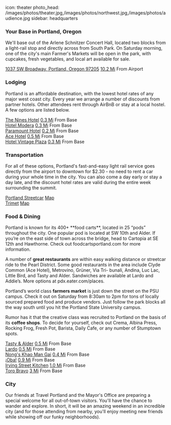 icon: theater
photo_head: /images/photos/theater.jpg,/images/photos/northwest.jpg,/images/photos/audience.jpg
sidebar: headquarters

<h3>Your Base in Portland, Oregon</h3>
<p>
	We'll base out of the Arlene Schnitzer Concert Hall, located two blocks from a light-rail stop and directly across from South Park. On Saturday morning, one of the city's main Farmer's Markets will be open in the park, with cupcakes, fresh vegetables, and local art available for sale.
</p>
<div class="place-row">
	<a href="">1037 SW Broadway, Portland, Oregon 97205</a>
	<span>
		<a href="">10.2 Mi</a>
		From Airport
	</span>
</div>
<div class="line-canvas"></div>

<a name="lodging"></a>

<h3 class="side-icon-moon">Lodging</h3>
<p>Portland is an affordable destination, with the lowest hotel rates of any major west coast city. Every year we arrange a number of discounts from partner hotels. Other attendees rent through AirBnB or stay at a local hostel. A few options are listed below.</p>

<div class="place-row">
	<a href="http://www.thenines.com">The Nines Hotel</a>
	<span>
		<a href="https://goo.gl/maps/A50cZ">0.3 Mi</a>
		From Base
	</span>
</div>

<div class="place-row">
	<a href="http://hotelmodera.com">Hotel Modera</a>
	<span>
		<a href="https://goo.gl/maps/QuHxk">0.3 Mi</a>
		From Base
	</span>
</div>

<div class="place-row">
	<a href="http://www.portlandparamount.com">Paramount Hotel</a>
	<span>
		<a href="https://goo.gl/maps/5dQVo">0.2 Mi</a>
		From Base
	</span>
</div>

<div class="place-row">
	<a href="http://www.acehotel.com/portland">Ace Hotel</a>
	<span>
		<a href="https://goo.gl/maps/MiriI">0.5 Mi</a>
		From Base
	</span>
</div>

<div class="place-row">
	<a href="http://www.vintageplaza.com">Hotel Vintage Plaza</a>
	<span>
		<a href="https://goo.gl/maps/v3Bcl">0.3 Mi</a>
		From Base
	</span>
</div>

<div class="line-canvas"></div>

<a name="transportation"></a>

<h3 class="side-icon-streetcar">Transportation</h3>
<p>For all of these options, Portland's fast-and-easy light rail service goes directly from the airport to downtown for $2.30 - no need to rent a car during your whole time in the city. You can also come a day early or stay a day late, and the discount hotel rates are valid during the entire week surrounding the summit.</p> 
<div class="place-row">
	<a href="">Portland Streetcar</a>
	<span>
		<a href="">Map</a>
	</span>
</div>
<div class="place-row">
	<a href="">Trimet</a>
	<span>
		<a href="">Map</a>
	</span>
</div>
<div class="line-canvas"></div>

<a name="food-dining"></a>

<h3 class="side-icon-fork">Food &amp; Dining</h3>
<p>Portland is known for its 400+ **food carts**, located in 25 “pods” throughout the city. One popular pod is located at SW 10th and Alder. If you’re on the east side of town across the bridge, head to Cartopia at SE 12th and Hawthorne. Check out foodcartsportland.com for more information.
	
A number of **great restaurants** are within easy walking distance or streetcar ride to the Pearl District. Some good restaurants in the area include Clyde Common (Ace Hotel), Metrovino, Grüner, Via Tri- bunali, Andina, Luc Lac, Little Bird, and Tasty and Alder. Sandwiches are available at Lardo and Addie’s. More options at pdx.eater.com/places.

Portland’s world class **farmers market** is just down the street on the PSU campus. Check it out on Saturday from 8:30am to 2pm for tons of locally sourced prepared food and produce vendors. Just follow the park blocks all the way south until you hit the Portland State University campus.

Rumor has it that the creative class was recruited to Portland on the basis of its **coffee shops**. To decide for yourself, check out Crema, Albina Press, Rocking Frog, Fresh Pot, Barista, Daily Cafe, or any number of Stumptown spots.
</p>
<div class="place-row">
	<a href="http://tastyntasty.com/alder/">Tasty &amp; Alder</a>
	<span>
		<a href="https://goo.gl/maps/xRS6w">0.5 Mi</a>
		From Base
	</span>
</div>
<div class="place-row">
	<a href="http://lardopdx.com">Lardo</a>
	<span>
		<a href="https://goo.gl/maps/Ey2f3">0.5 Mi</a>
		From Base
	</span>
</div>
<div class="place-row">
	<a href="http://khaomangai.com">Nong's Khao Man Gai</a>
	<span>
		<a href="https://goo.gl/maps/WI7yh">0.4 Mi</a>
		From Base
	</span>
</div>
<div class="place-row">
	<a href="http://www.obarestaurant.com">¡Oba!</a>
	<span>
		<a href="https://goo.gl/maps/Ev1ap">0.9 Mi</a>
		From Base
	</span>
</div>
<div class="place-row">
	<a href="http://www.irvingstreetkitchen.com">Irving Street Kitchen</a>
	<span>
		<a href="https://goo.gl/maps/otnbM">1.0 Mi</a>
		From Base
	</span>
</div>
<div class="place-row">
	<a href="http://www.torobravopdx.com">Toro Bravo</a>
	<span>
		<a href="https://goo.gl/maps/6PrQ9">3 Mi</a>
		From Base
	</span>
</div>

<div class="line-canvas"></div>

<a name="city"></a>

<h3 class="side-icon-bridge">City</h3>
<p>
	Our friends at Travel Portland and the Mayor's Office are preparing a special welcome for all out-of-town visitors. You'll have the chance to wander and explore. In short, it will be an amazing weekend in an incredible city (and for those attending from nearby, you'll enjoy meeting new friends while showing off our funky neighborhoods).	
</p>
<div class="line-canvas"></div>
